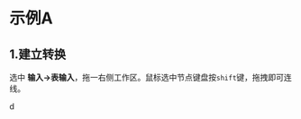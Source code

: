示例A
================================================================================
## 1.建立转换
选中 **输入->表输入**，拖一右侧工作区。鼠标选中节点键盘按`shift`键，拖拽即可连线。































d
